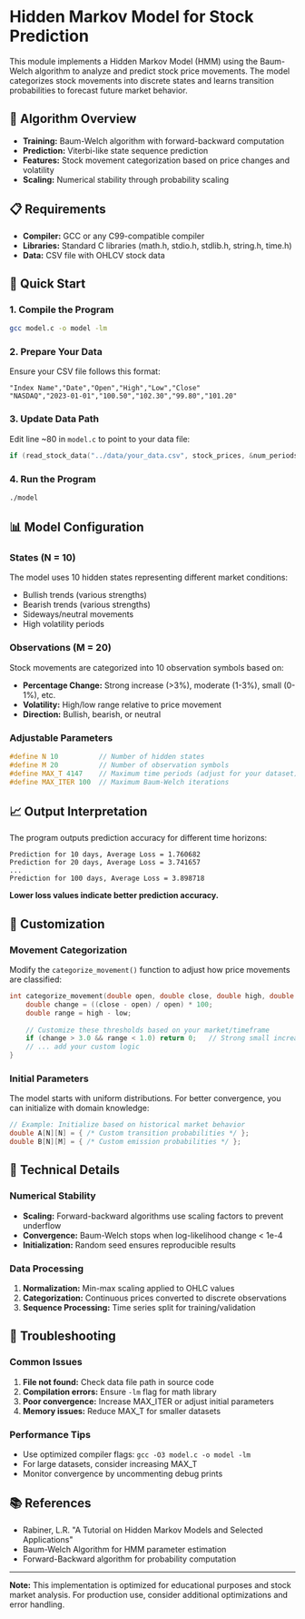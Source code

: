 # Hidden Markov Model for Stock Prediction

This module implements a Hidden Markov Model (HMM) using the Baum-Welch algorithm to analyze and predict stock price movements. The model categorizes stock movements into discrete states and learns transition probabilities to forecast future market behavior.

## 🎯 Algorithm Overview

- **Training:** Baum-Welch algorithm with forward-backward computation
- **Prediction:** Viterbi-like state sequence prediction
- **Features:** Stock movement categorization based on price changes and volatility
- **Scaling:** Numerical stability through probability scaling

## 📋 Requirements

- **Compiler:** GCC or any C99-compatible compiler
- **Libraries:** Standard C libraries (math.h, stdio.h, stdlib.h, string.h, time.h)
- **Data:** CSV file with OHLCV stock data

## 🚀 Quick Start

### 1. Compile the Program
```bash
gcc model.c -o model -lm
```

### 2. Prepare Your Data
Ensure your CSV file follows this format:
```csv
"Index Name","Date","Open","High","Low","Close"
"NASDAQ","2023-01-01","100.50","102.30","99.80","101.20"
```

### 3. Update Data Path
Edit line ~80 in `model.c` to point to your data file:
```c
if (read_stock_data("../data/your_data.csv", stock_prices, &num_periods) != 0) {
```

### 4. Run the Program
```bash
./model
```

## 📊 Model Configuration

### States (N = 10)
The model uses 10 hidden states representing different market conditions:
- Bullish trends (various strengths)
- Bearish trends (various strengths)
- Sideways/neutral movements
- High volatility periods

### Observations (M = 20)
Stock movements are categorized into 10 observation symbols based on:
- **Percentage Change:** Strong increase (>3%), moderate (1-3%), small (0-1%), etc.
- **Volatility:** High/low range relative to price movement
- **Direction:** Bullish, bearish, or neutral

### Adjustable Parameters
```c
#define N 10          // Number of hidden states
#define M 20          // Number of observation symbols  
#define MAX_T 4147    // Maximum time periods (adjust for your dataset)
#define MAX_ITER 100  // Maximum Baum-Welch iterations
```

## 📈 Output Interpretation

The program outputs prediction accuracy for different time horizons:

```
Prediction for 10 days, Average Loss = 1.760682
Prediction for 20 days, Average Loss = 3.741657
...
Prediction for 100 days, Average Loss = 3.898718
```

**Lower loss values indicate better prediction accuracy.**

## 🔧 Customization

### Movement Categorization
Modify the `categorize_movement()` function to adjust how price movements are classified:
```c
int categorize_movement(double open, double close, double high, double low) {
    double change = ((close - open) / open) * 100;
    double range = high - low;
    
    // Customize these thresholds based on your market/timeframe
    if (change > 3.0 && range < 1.0) return 0;   // Strong small increase
    // ... add your custom logic
}
```

### Initial Parameters
The model starts with uniform distributions. For better convergence, you can initialize with domain knowledge:
```c
// Example: Initialize based on historical market behavior
double A[N][N] = { /* Custom transition probabilities */ };
double B[N][M] = { /* Custom emission probabilities */ };
```

## 🔬 Technical Details

### Numerical Stability
- **Scaling:** Forward-backward algorithms use scaling factors to prevent underflow
- **Convergence:** Baum-Welch stops when log-likelihood change < 1e-4
- **Initialization:** Random seed ensures reproducible results

### Data Processing
1. **Normalization:** Min-max scaling applied to OHLC values
2. **Categorization:** Continuous prices converted to discrete observations
3. **Sequence Processing:** Time series split for training/validation

## 🐛 Troubleshooting

### Common Issues
1. **File not found:** Check data file path in source code
2. **Compilation errors:** Ensure `-lm` flag for math library
3. **Poor convergence:** Increase MAX_ITER or adjust initial parameters
4. **Memory issues:** Reduce MAX_T for smaller datasets

### Performance Tips
- Use optimized compiler flags: `gcc -O3 model.c -o model -lm`
- For large datasets, consider increasing MAX_T
- Monitor convergence by uncommenting debug prints

## 📚 References

- Rabiner, L.R. "A Tutorial on Hidden Markov Models and Selected Applications"
- Baum-Welch Algorithm for HMM parameter estimation
- Forward-Backward algorithm for probability computation

---

**Note:** This implementation is optimized for educational purposes and stock market analysis. For production use, consider additional optimizations and error handling. 